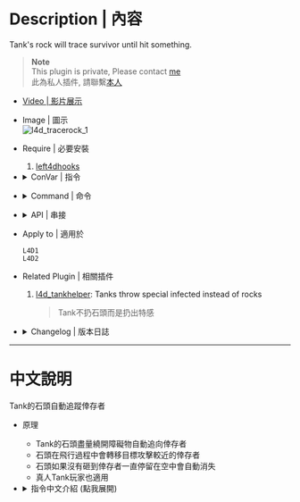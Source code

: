 # Description | 內容
Tank's rock will trace survivor until hit something.

> __Note__ <br/>
This plugin is private, Please contact [me](https://github.com/fbef0102/Game-Private_Plugin#私人插件列表-private-plugins-list)<br/>
此為私人插件, 請聯繫[本人](https://github.com/fbef0102/Game-Private_Plugin#私人插件列表-private-plugins-list)

* [Video | 影片展示](https://youtu.be/W45JutNDX0Q)

* Image | 圖示
	<br/>![l4d_tracerock_1](image/l4d_tracerock_1.gif)

* Require | 必要安裝
	1. [left4dhooks](https://forums.alliedmods.net/showthread.php?t=321696)

* <details><summary>ConVar | 指令</summary>

	* cfg/sourcemod/l4d_tracerock.cfg
		```php
		//  0=Disable, 1=Enable this plugin 
		l4d_tracerock_enable "1"

		// The chance of trace rock [0-100]%
		l4d_tracerock_chance "100"

		// Trace rock's speed
		l4d_tracerock_speed "300"

		// (L4D2) If 1, Enable trace rock glow
		l4d_tracerock_glow_enable "1"

		// (L4D2) Set trace rock's glow range
		l4d_tracerock_glow_range "1500"

		// (L4D2) Set trace rock's glow color. RGB Color255 - Red Green Blue. [-1 -1 -1: Random]
		l4d_tracerock_glow_color "-1 -1 -1"

		// (L4D2) Add a flashing effect on glowing trace rock.(0 = OFF, 1 = ON)
		l4d_tracerock_glow_flashing "1"

		// Set trace rock's self kill timer.
		l4d_tracerock_kill "30.0"

		// Trace rock update time interval.
		l4d_tracerock_time_interval "0.03"

		// Players with these flags have access to throw trace rock. (Empty = Everyone, -1: Nobody)
		l4d_tracerock_access_flag "z"

		// If 1, AI tank can throw trace rock
		l4d_tracerock_ai_tank "1"
		```
</details>

* <details><summary>Command | 命令</summary>
	
	None
</details>

* <details><summary>API | 串接</summary>

	* [l4d_tracerock.inc](scripting\include\l4d_tracerock.inc)
		```php
		library name: l4d_tracerock
		```
</details>


* Apply to | 適用於
	```
	L4D1
	L4D2
	```

* Related Plugin | 相關插件
	1. [l4d_tankhelper](https://github.com/fbef0102/L4D1_2-Plugins/tree/master/l4d_tankhelper): Tanks throw special infected instead of rocks
		> Tank不扔石頭而是扔出特感

* <details><summary>Changelog | 版本日誌</summary>

	* v1.7h (2025-1-15)
		* Update cvars

	* v1.6h (2024-10-30)
		* Update cvars
		* App api

	* v1.5h (2024-4-12)
		* Update cvars

	* v1.4h
		* Use left4dhooks to optimize code

	* v1.3h
		* Remake code
		* Add Glow (L4D2 only)
		* Add rock's self kill timer

	* v1.0
		* [By Pan Xiaohai](https://forums.alliedmods.net/showthread.php?t=134537)
</details>

- - - -
# 中文說明
Tank的石頭自動追蹤倖存者

* 原理
	* Tank的石頭盡量繞開障礙物自動追向倖存者
	* 石頭在飛行過程中會轉移目標攻擊較近的倖存者
	* 石頭如果沒有砸到倖存者一直停留在空中會自動消失
	* 真人Tank玩家也適用

* <details><summary>指令中文介紹 (點我展開)</summary>

	* cfg/sourcemod/l4d_tracerock.cfg
		```php
		//  0=關閉插件, 1=起動插件
		l4d_tracerock_enable "1"

		// Tank的石頭變成追蹤石頭的機率 [1-100]%
		l4d_tracerock_chance "100"

		// 追蹤石頭的飛行速度
		l4d_tracerock_speed "300"

		// (L4D2) 為1時，追蹤石頭有光圈
		l4d_tracerock_glow_enable "1"

		// (L4D2) 追蹤石頭的光圈發光範圍
		l4d_tracerock_glow_range "1500"

		// (L4D2) 追蹤石頭的光圈顏色，填入RGB三色 (三個數值介於0~255，需要空格) [-1 -1 -1 = 隨機顏色]
		l4d_tracerock_glow_color "-1 -1 -1"

		// (L4D2) 追蹤石頭的光圈會閃爍 (0 = 關閉, 1 = 開啟)
		l4d_tracerock_glow_flashing "1"

		// Tank丟出去的追蹤石頭，過了30秒之後沒砸中則自動銷毀
		l4d_tracerock_kill "30.0"

		// 更新追蹤石頭的時間間格 (間隔越短，越容易改變飛行軌跡精準砸中)
		l4d_tracerock_time_interval "0.03"

		// 擁有這些權限的真人玩家，才可以丟追蹤石頭 (留白 = 任何人都能, -1: 無人)
		l4d_tracerock_access_flag "z"

		// 為1時，AI Tank可以丟追蹤石頭 
		l4d_tracerock_ai_tank "1"
		```
</details>

